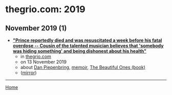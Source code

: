 # thegrio.com: 2019

## November 2019 (1)

 - [**"Prince reportedly died and was resuscitated a week before his fatal overdose -- Cousin of the talented musician believes that 'somebody was hiding something' and being dishonest about his health"**](https://thegrio.com/2019/11/13/prince-died-resuscitated-overdose/)
    - in [thegrio.com](../../../publications/p-t/thegrio-com/index.md)
    - on 13 November 2019
    - about [Dan Piepenbring](../../../topics/dan-piepenbring/index.md), [memoir](../../../topics/memoir/index.md), [The Beautiful Ones (book)](../../../topics/book/the-beautiful-ones/index.md)
    - ([mirror](https://web.archive.org/web/*/https://thegrio.com/2019/11/13/prince-died-resuscitated-overdose/))

----

[Home](../index.md)

